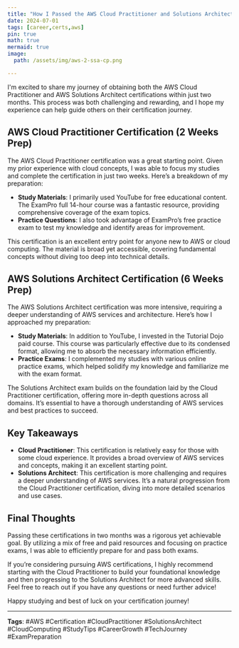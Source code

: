 ```yaml
---
title: "How I Passed the AWS Cloud Practitioner and Solutions Architect Certifications in Two Months"
date: 2024-07-01
tags: [career,certs,aws]
pin: true
math: true
mermaid: true
image:
  path: /assets/img/aws-2-ssa-cp.png

---
```


I'm excited to share my journey of obtaining both the AWS Cloud Practitioner and AWS Solutions Architect certifications within just two months. This process was both challenging and rewarding, and I hope my experience can help guide others on their certification journey.

## AWS Cloud Practitioner Certification (2 Weeks Prep)

The AWS Cloud Practitioner certification was a great starting point. Given my prior experience with cloud concepts, I was able to focus my studies and complete the certification in just two weeks. Here’s a breakdown of my preparation:

- **Study Materials**: I primarily used YouTube for free educational content. The ExamPro full 14-hour course was a fantastic resource, providing comprehensive coverage of the exam topics.
- **Practice Questions**: I also took advantage of ExamPro’s free practice exam to test my knowledge and identify areas for improvement.

This certification is an excellent entry point for anyone new to AWS or cloud computing. The material is broad yet accessible, covering fundamental concepts without diving too deep into technical details.

## AWS Solutions Architect Certification (6 Weeks Prep)

The AWS Solutions Architect certification was more intensive, requiring a deeper understanding of AWS services and architecture. Here’s how I approached my preparation:

- **Study Materials**: In addition to YouTube, I invested in the Tutorial Dojo paid course. This course was particularly effective due to its condensed format, allowing me to absorb the necessary information efficiently.
- **Practice Exams**: I complemented my studies with various online practice exams, which helped solidify my knowledge and familiarize me with the exam format.

The Solutions Architect exam builds on the foundation laid by the Cloud Practitioner certification, offering more in-depth questions across all domains. It’s essential to have a thorough understanding of AWS services and best practices to succeed.

## Key Takeaways

- **Cloud Practitioner**: This certification is relatively easy for those with some cloud experience. It provides a broad overview of AWS services and concepts, making it an excellent starting point.
- **Solutions Architect**: This certification is more challenging and requires a deeper understanding of AWS services. It’s a natural progression from the Cloud Practitioner certification, diving into more detailed scenarios and use cases.

## Final Thoughts

Passing these certifications in two months was a rigorous yet achievable goal. By utilizing a mix of free and paid resources and focusing on practice exams, I was able to efficiently prepare for and pass both exams.

If you’re considering pursuing AWS certifications, I highly recommend starting with the Cloud Practitioner to build your foundational knowledge and then progressing to the Solutions Architect for more advanced skills. Feel free to reach out if you have any questions or need further advice!

Happy studying and best of luck on your certification journey!

---

**Tags**: #AWS #Certification #CloudPractitioner #SolutionsArchitect #CloudComputing #StudyTips #CareerGrowth #TechJourney #ExamPreparation
